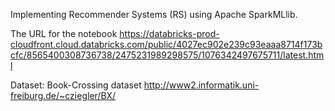 Implementing Recommender Systems (RS) using Apache SparkMLlib.

The URL for the notebook
https://databricks-prod-cloudfront.cloud.databricks.com/public/4027ec902e239c93eaaa8714f173bcfc/8565400308736738/2475231989298575/1076342497675711/latest.html

 Dataset: Book-Crossing dataset
http://www2.informatik.uni-freiburg.de/~cziegler/BX/
